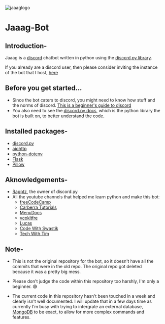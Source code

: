 ![jaaaglogo](https://cdn.discordapp.com/avatars/821087928599707698/18c1e2387496ec5fe01ffeeae78b9ed3.webp?size=512)
# Jaaag-Bot
## Introduction-
Jaaag is a [discord](https://discord.com/) chatbot written in python using the [discord.py library](https://github.com/Rapptz/discord.py).

If you already are a discord user, then please consider inviting the instance of the bot that I host, [here](https://cutt.ly/zzh5AGh)

## Before you get started...
* Since the bot caters to discord, you might need to know how stuff and the norms of discord. [This is a beginner's guide to discord](https://support.discord.com/hc/en-us/articles/360045138571-Beginner-s-Guide-to-Discord)
* You also need to see the [discord.py docs](https://discordpy.readthedocs.io/en/latest/), which is the python library the bot is built on, to better understand the code.

## Installed packages-
* [discord.py](https://pypi.org/project/discord.py/)
* [aiohttp](https://pypi.org/project/aiohttp/)
* [python-dotenv](https://pypi.org/project/python-dotenv/)
* [Flask](https://pypi.org/project/Flask/)
* [Pillow](https://pypi.org/project/Pillow/)

## Aknowledgements-
* [Rapptz](https://github.com/Rapptz), the owner of discord.py
* All the youtube channels that helped me learn python and make this bot:
  * [freeCodeCamp](https://www.youtube.com/channel/UC8butISFwT-Wl7EV0hUK0BQ)
  * [Carberra Tutorials](https://www.youtube.com/channel/UC13cYu7lec-oOcqQf5L-brg)
  * [MenuDocs](https://www.youtube.com/channel/UCpGGFqJP9vYvzFudqnQ-6IA)
  * [vcokltfre](https://www.youtube.com/channel/UC4FkT5Yeigrxwp1OE6ovlgw)
  * [Lucas](https://www.youtube.com/channel/UCR-zOCvDCayyYy1flR5qaAg)
  * [Code With Swastik](https://www.youtube.com/channel/UC2ITRZ4_Di-KMHSIylTQbBA)
  * [Tech With Tim](https://www.youtube.com/channel/UC4JX40jDee_tINbkjycV4Sg)

## Note-
* This is not the original repository for the bot, so it doesn't have all the commits that were in the old repo. The original repo got deleted because it was a pretty big mess. 

* Please don't judge the code within this repository too harshly, I'm only a beginner. 😅

* The current code in this repository hasn't been touched in a week and clearly isn't well documented. I will update that in a few days time as currently I'm busy with trying to intergrate an external database, [MongoDB](https://www.mongodb.com) to be exact, to allow for more complex commands and features.
